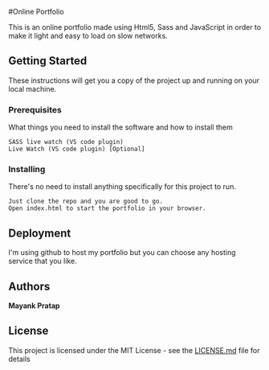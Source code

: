 #Online Portfolio

This is an online portfolio made using Html5, Sass and JavaScript in order to make it light and easy to load on slow networks.

## Getting Started

These instructions will get you a copy of the project up and running on your local machine.

### Prerequisites

What things you need to install the software and how to install them

```
SASS live watch (VS code plugin)
Live Watch (VS code plugin) [Optional]
```

### Installing

There's no need to install anything specifically for this project to run.


```
Just clone the repo and you are good to go.
Open index.html to start the portfolio in your browser.
```

## Deployment

I'm using github to host my portfolio but you can choose any hosting service that you like.


## Authors

**Mayank Pratap**

## License

This project is licensed under the MIT License - see the [LICENSE.md](LICENSE.md) file for details

